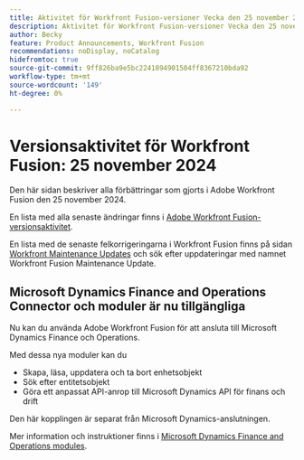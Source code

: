 ```yaml
---
title: Aktivitet för Workfront Fusion-versioner Vecka den 25 november 2024
description: Aktivitet för Workfront Fusion-versioner Vecka den 25 november 2024
author: Becky
feature: Product Announcements, Workfront Fusion
recommendations: noDisplay, noCatalog
hidefromtoc: true
source-git-commit: 9ff826ba9e5bc2241894901504ff8367210bda92
workflow-type: tm+mt
source-wordcount: '149'
ht-degree: 0%

---
```


# Versionsaktivitet för Workfront Fusion: 25 november 2024

Den här sidan beskriver alla förbättringar som gjorts i Adobe Workfront Fusion den 25 november 2024.

En lista med alla senaste ändringar finns i [Adobe Workfront Fusion-versionsaktivitet](../../../product-announcements/product-releases/fusion-release-activity/fusion-release-activity.md).

En lista med de senaste felkorrigeringarna i Workfront Fusion finns på sidan [Workfront Maintenance Updates](https://experienceleague.adobe.com/docs/workfront-known-issues/releases/current-updates.html) och sök efter uppdateringar med namnet Workfront Fusion Maintenance Update.

## Microsoft Dynamics Finance and Operations Connector och moduler är nu tillgängliga

Nu kan du använda Adobe Workfront Fusion för att ansluta till Microsoft Dynamics Finance och Operations.

Med dessa nya moduler kan du

* Skapa, läsa, uppdatera och ta bort enhetsobjekt
* Sök efter entitetsobjekt
* Göra ett anpassat API-anrop till Microsoft Dynamics API för finans och drift

Den här kopplingen är separat från Microsoft Dynamics-anslutningen.

Mer information och instruktioner finns i [Microsoft Dynamics Finance and Operations modules](/help/quicksilver/workfront-fusion/apps-and-their-modules/dynamics-finance-operations-modules.md).


